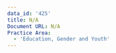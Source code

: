 ```yaml
---
data_id: '425'
title: N/A
Document URL: N/A
Practice Area:
  - 'Education, Gender and Youth'
---
```

